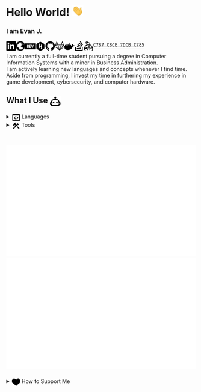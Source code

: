 # Hello World! <a href="#"><img src="https://raw.githubusercontent.com/ejach/ejach/main/assets/wavehand.gif" width="30px"></a>

### I am Evan J.
<a href="https://www.linkedin.com/in/evan-jach/">
  <img align="left" alt="Evan's LinkdeIn" width="25px" src="https://github.com/ejach/ejach/raw/main/assets/linkedin.svg" />
</a>
<a href="https://ejach.com">
  <img align="left" alt="Evan's Website" width="25px" src="https://raw.githubusercontent.com/ejach/ejach/main/assets/globe.svg" />
</a>
<a href="https://dev.to/ejach">
  <img align="left" alt="Evan's Dev.to" width="27px" src="https://github.com/ejach/ejach/raw/main/assets/dev-dot-to.svg" />
</a>
<a href="https://www.hackerrank.com/ejach">
  <img align="left" alt="Evan's HackerRank" width="27px" src="https://github.com/ejach/ejach/raw/main/assets/hackerrank.svg" />
</a>
<a href="https://github.com/ejach">
  <img align="left" alt="Evan's Github" width="25px" src="https://github.com/ejach/ejach/raw/main/assets/github.svg" />
</a>
<a href="https://gitlab.com/e-jach">
  <img align="left" alt="Evan's Gitlab" width="25px" src="https://github.com/ejach/ejach/raw/main/assets/gitlab.svg" />
</a>
<a href="https://hub.docker.com/u/ejach">
  <img align="left" alt="Evan's Docker" width="27px" src="https://github.com/ejach/ejach/raw/main/assets/docker.svg" />
</a>
<a href="https://stackoverflow.com/users/13417835/ejach">
  <img align="left" alt="Evan's StackOverflow" width="25px" src="https://github.com/ejach/ejach/raw/main/assets/stackoverflow.svg" />
</a>
<a href="https://keybase.io/ejach">
  <img align="left" alt="Evan's Keybase" width="25px" src="https://raw.githubusercontent.com/ejach/ejach/main/assets/keybase.svg" />
</a>

[`C7B7 C8CE 7DCB C785`](https://keybase.io/ejach/pgp_keys.asc)


I am currently a full-time student pursuing a degree in Computer Information Systems with a minor in Business Administration.   
I am actively learning new languages and concepts whenever I find time.   
Aside from programming, I invest my time in furthering my experience in game development, cybersecurity, and computer hardware. 


## What I Use <a href="#"><img align="top" alt="HappyBot" width="30px" src="https://github.com/ejach/ejach/raw/main/assets/robot-happy-outline.svg" /></a> 
<details>
<summary><a href="#"><img align="top" alt="iFrame" width="22px" src="https://github.com/ejach/ejach/raw/main/assets/iframe-outline.svg" /></a> Languages </summary>

- <a href="#"><img align="left" alt="Python" width="22px" src="https://github.com/ejach/ejach/raw/main/assets/python.svg" /></a> Python

- <a href="#"><img align="left" alt="PHP" width="22px" src="https://github.com/ejach/ejach/raw/main/assets/php.svg" /></a> PHP

- <a href="#"><img align="left" alt="MySQL" width="22px" src="https://github.com/ejach/ejach/raw/main/assets/mysql.svg" /></a> MySQL

- <a href="#"><img align="left" alt="JavaScript" width="22px" src="https://github.com/ejach/ejach/raw/main/assets/javascript.svg" /></a> JavaScript

- <a href="#"><img align="left" alt="Java" width="22px" src="https://github.com/ejach/ejach/raw/main/assets/java.svg" /></a> Java 

- <a href="#"><img align="left" alt="C/C++" width="22px" src="https://github.com/ejach/ejach/raw/main/assets/c.svg" /></a> C/C++

</details>

<details>
<summary><a href="#"><img align="top" alt="Wrench" width="22px" src="https://github.com/ejach/ejach/raw/main/assets/hammer-wrench.svg" /></a> Tools </summary>

- <a href="#"><img align="left" alt="Linux" width="22px" src="https://github.com/ejach/ejach/raw/main/assets/linux.svg" /></a>  Linux

- <a href="#"><img align="left" alt="Git" width="22px" src="https://github.com/ejach/ejach/raw/main/assets/git.svg" /></a>  Git

- <a href="#"><img align="left" alt="Docker" width="24px" src="https://github.com/ejach/ejach/raw/main/assets/docker.svg" /></a>  Docker

- <a href="#"><img align="left" alt="Heroku" width="22px" src="https://github.com/ejach/ejach/raw/main/assets/heroku.svg" /></a>  Heroku

- <a href="#"><img align="left" alt="Digial Ocean" width="22px" src="https://github.com/ejach/ejach/raw/main/assets/digitalocean.svg" /></a>  Digital Ocean
  
- <a href="#"><img align="left" alt="PyCharm" width="22px" src="https://raw.githubusercontent.com/ejach/ejach/main/assets/pycharm.svg" /></a>  PyCharm

</details>
  
[![Top Langs](https://github.com/ejach/github-stats-transparent/blob/output/generated/languages.svg)](https://github.com/rahul-jha98/github-stats-transparent)
[![Overview](https://github.com/ejach/github-stats-transparent/blob/output/generated/overview.svg)](https://github.com/rahul-jha98/github-stats-transparent)
==
<details>
<summary><a href="#"><img align="top" alt="Heart" width="22px" src="https://raw.githubusercontent.com/ejach/ejach/main/assets/favorite.svg" /></a> How to Support Me</summary>

- <a href="https://www.buymeacoffee.com/ejach"><img align="left" alt="Buy Me a Coffee" width="25px" src="https://github.com/ejach/ejach/raw/main/assets/buymeacoffee.svg"> Buy Me a Coffee</a> 

- <a href="https://ko-fi.com/ejach"><img align="left" alt="Ko-Fi" width="25px" src="https://github.com/ejach/ejach/raw/main/assets/ko-fi.svg" /> Ko-fi</a>
  
- <a href="https://ejach.com/assets/Evan_Jachimiak%20Resume%202021-2022.pdf"><img align="left" alt="Evan's Resume" width="25px" src="https://github.com/ejach/ejach/raw/main/assets/employee.svg" /> Hire me</a>

- <a href="https://github.com/sponsors/ejach"><img align="left" alt="GitHub Sponsors" width="25px" src="https://github.com/ejach/ejach/raw/main/assets/sponsor_heart.svg" /> Sponsor me</a>

</details>
